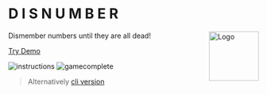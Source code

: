 # D I S N U M B E R

<img align="right" width="100px" height="100px" src="https://github.com/iamogbz/dai-pwa/assets/2528959/40625384-774b-480c-8f1f-056a8a057ea3" alt="Logo">

Dismember numbers until they are all dead!

[Try Demo][pwa]

![instructions](https://raw.githubusercontent.com/iamogbz/dai-pwa/main/static/assets/images/Screenshot_20230811-003922.png)
![gamecomplete](https://raw.githubusercontent.com/iamogbz/dai-pwa/main/static/assets/images/Screenshot_20230811-003850.png)

> Alternatively [cli version][cli]

<!-- links --->
[cli]: https://github.com/iamogbz/dai-cli
[pwa]: https://ogbizi.com/dai-pwa
